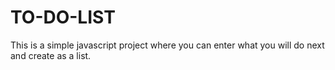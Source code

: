# TO-DO-LIST
This is a simple javascript project where you can enter what you will do next and create as a list.
